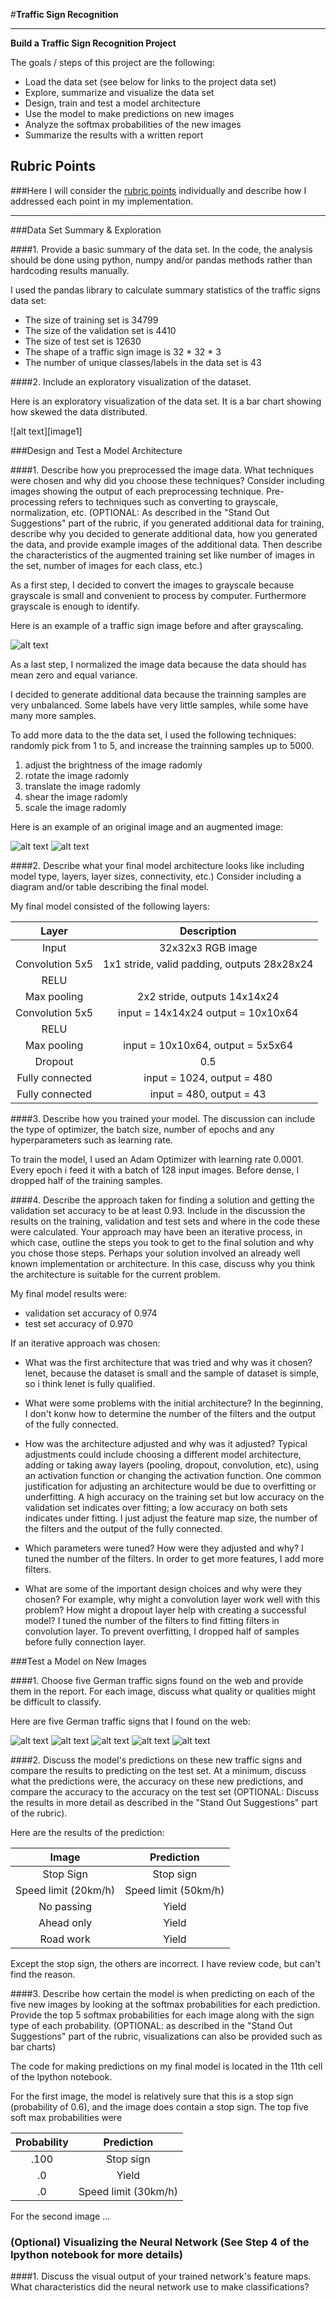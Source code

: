 #**Traffic Sign Recognition** 

---

**Build a Traffic Sign Recognition Project**

The goals / steps of this project are the following:
* Load the data set (see below for links to the project data set)
* Explore, summarize and visualize the data set
* Design, train and test a model architecture
* Use the model to make predictions on new images
* Analyze the softmax probabilities of the new images
* Summarize the results with a written report


[//]: # (Image References)

[lization.jpgimage1]: ./examples/visualization.jpg "visualization"
[image2]: ./examples/grayscale.jpg "grayscaling"
[image3]: ./examples/limit20.jpg "limit speed 20"
[image4]: ./examples/limit20_translation.jpg "limit speed 20"
[image5]: ./examples/sign1.jpg "traffic sign 1"
[image6]: ./examples/sign2.jpg "traffic sign 2"
[image7]: ./examples/sign3.png "traffic sign 3"
[image8]: ./examples/sign4.png "traffic sign 4"
[image9]: ./examples/sign5.png "traffic sign 5"

## Rubric Points
###Here I will consider the [rubric points](https://review.udacity.com/#!/rubrics/481/view) individually and describe how I addressed each point in my implementation.  

---
###Data Set Summary & Exploration

####1. Provide a basic summary of the data set. In the code, the analysis should be done using python, numpy and/or pandas methods rather than hardcoding results manually.

I used the pandas library to calculate summary statistics of the traffic
signs data set:


* The size of training set is 34799
* The size of the validation set is 4410
* The size of test set is 12630
* The shape of a traffic sign image is 32 * 32 * 3
* The number of unique classes/labels in the data set is 43

####2. Include an exploratory visualization of the dataset.

Here is an exploratory visualization of the data set. It is a bar chart showing how skewed the data distributed.

![alt text][image1]

###Design and Test a Model Architecture

####1. Describe how you preprocessed the image data. What techniques were chosen and why did you choose these techniques? Consider including images showing the output of each preprocessing technique. Pre-processing refers to techniques such as converting to grayscale, normalization, etc. (OPTIONAL: As described in the "Stand Out Suggestions" part of the rubric, if you generated additional data for training, describe why you decided to generate additional data, how you generated the data, and provide example images of the additional data. Then describe the characteristics of the augmented training set like number of images in the set, number of images for each class, etc.)

As a first step, I decided to convert the images to grayscale because grayscale is small and convenient to process by computer.
Furthermore grayscale is enough to identify.

Here is an example of a traffic sign image before and after grayscaling.

![alt text][image2]

As a last step, I normalized the image data because the data should has mean zero and equal variance.

I decided to generate additional data because the trainning samples are very unbalanced.
Some labels have very little samples, while some have many more samples.

To add more data to the the data set, I used the following techniques:
randomly pick from 1 to 5, and increase the trainning samples up to 5000.
1. adjust the brightness of the image radomly
2. rotate the image radomly
3. translate the image radomly
4. shear the image radomly
5. scale the image radomly

Here is an example of an original image and an augmented image:

![alt text][image3] 
![alt text][image4]


####2. Describe what your final model architecture looks like including model type, layers, layer sizes, connectivity, etc.) Consider including a diagram and/or table describing the final model.

My final model consisted of the following layers:

| Layer         		|     Description	        					|
|:---------------------:|:---------------------------------------------:|
| Input         		| 32x32x3 RGB image   							|
| Convolution 5x5     	| 1x1 stride, valid padding, outputs 28x28x24 	|
| RELU					|												|
| Max pooling	      	| 2x2 stride,  outputs 14x14x24 				|
| Convolution 5x5	    | input = 14x14x24 output = 10x10x64     		|
| RELU					|												|
| Max pooling	      	| input = 10x10x64, output = 5x5x64             |
| Dropout	         	| 0.5                                           |
| Fully connected		| input = 1024, output = 480        			|
| Fully connected		| input = 480, output = 43                      |


####3. Describe how you trained your model. The discussion can include the type of optimizer, the batch size, number of epochs and any hyperparameters such as learning rate.

To train the model, I used an Adam Optimizer with learning rate 0.0001. Every epoch i feed it with a batch of 128 input images. Before dense, I dropped half of the training samples.

####4. Describe the approach taken for finding a solution and getting the validation set accuracy to be at least 0.93. Include in the discussion the results on the training, validation and test sets and where in the code these were calculated. Your approach may have been an iterative process, in which case, outline the steps you took to get to the final solution and why you chose those steps. Perhaps your solution involved an already well known implementation or architecture. In this case, discuss why you think the architecture is suitable for the current problem.

My final model results were:
* validation set accuracy of 0.974
* test set accuracy of 0.970

If an iterative approach was chosen:
* What was the first architecture that was tried and why was it chosen?
lenet, because the dataset is small and the sample of dataset is simple, so i think lenet is fully qualified.

* What were some problems with the initial architecture?
In the beginning, I don't konw how to determine the number of the filters and the output of the fully connected.

* How was the architecture adjusted and why was it adjusted? Typical adjustments could include choosing a different model architecture, adding or taking away layers (pooling, dropout, convolution, etc), using an activation function or changing the activation function. One common justification for adjusting an architecture would be due to overfitting or underfitting. A high accuracy on the training set but low accuracy on the validation set indicates over fitting; a low accuracy on both sets indicates under fitting.
I just adjust the feature map size, the number of the filters and the output of the fully connected. 

* Which parameters were tuned? How were they adjusted and why?
I tuned the number of the filters. In order to get more features, I add more filters.

* What are some of the important design choices and why were they chosen? For example, why might a convolution layer work well with this problem? How might a dropout layer help with creating a successful model?
I tuned the number of the filters to find fitting filters in convolution layer. To prevent overfitting, I dropped half of samples before fully connection layer.

###Test a Model on New Images

####1. Choose five German traffic signs found on the web and provide them in the report. For each image, discuss what quality or qualities might be difficult to classify.

Here are five German traffic signs that I found on the web:

![alt text][image5] ![alt text][image6] ![alt text][image7] 
![alt text][image8] ![alt text][image9]


####2. Discuss the model's predictions on these new traffic signs and compare the results to predicting on the test set. At a minimum, discuss what the predictions were, the accuracy on these new predictions, and compare the accuracy to the accuracy on the test set (OPTIONAL: Discuss the results in more detail as described in the "Stand Out Suggestions" part of the rubric).

Here are the results of the prediction:

| Image			        |     Prediction	        					| 
|:---------------------:|:---------------------------------------------:| 
| Stop Sign      		| Stop sign   									| 
| Speed limit (20km/h)  | Speed limit (50km/h) 							|
| No passing		    | Yield											|
| Ahead only	    	| Yield     					 				|
| Road work             | Yield                                         |

Except the stop sign, the others are incorrect. I have review code, but can't find the reason.


####3. Describe how certain the model is when predicting on each of the five new images by looking at the softmax probabilities for each prediction. Provide the top 5 softmax probabilities for each image along with the sign type of each probability. (OPTIONAL: as described in the "Stand Out Suggestions" part of the rubric, visualizations can also be provided such as bar charts)

The code for making predictions on my final model is located in the 11th cell of the Ipython notebook.

For the first image, the model is relatively sure that this is a stop sign (probability of 0.6), and the image does contain a stop sign. The top five soft max probabilities were

| Probability         	|     Prediction	        					| 
|:---------------------:|:---------------------------------------------:| 
| .100         			| Stop sign   									| 
| .0     				| Yield 										|
| .0     				| Speed limit (30km/h) 							|



For the second image ... 

### (Optional) Visualizing the Neural Network (See Step 4 of the Ipython notebook for more details)
####1. Discuss the visual output of your trained network's feature maps. What characteristics did the neural network use to make classifications?


